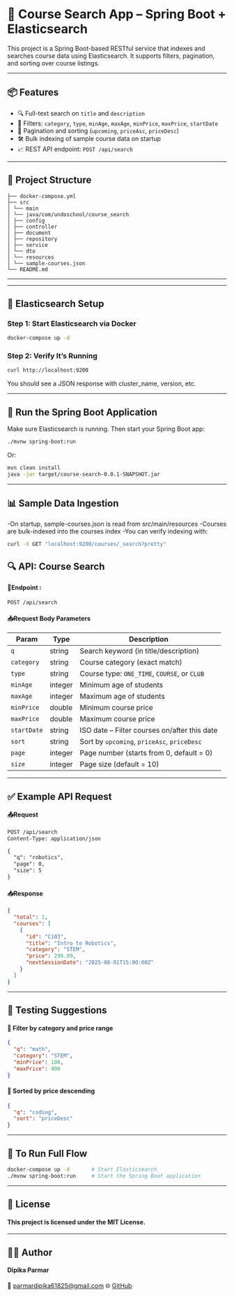 # 🚀 Course Search App – Spring Boot + Elasticsearch

This project is a Spring Boot-based RESTful service that indexes and searches course data using Elasticsearch. It supports filters, pagination, and sorting over course listings.

---

## 📦 Features

- 🔍 Full-text search on `title` and `description`
- 🎯 Filters: `category`, `type`, `minAge`, `maxAge`, `minPrice`, `maxPrice`, `startDate`
- 📄 Pagination and sorting (`upcoming`, `priceAsc`, `priceDesc`)
- 🛠 Bulk indexing of sample course data on startup
- 📈 REST API endpoint: `POST /api/search`

---

## 📁 Project Structure
```
├── docker-compose.yml
├── src
│ └── main
│ └── java/com/undoschool/course_search
│ ├── config
│ ├── controller
│ ├── document
│ ├── repository
│ ├── service
│ └── dto
│ └── resources
│ └── sample-courses.json
└── README.md
```

---


---

## 🐳 Elasticsearch Setup

### Step 1: Start Elasticsearch via Docker

```bash
docker-compose up -d
```

### Step 2:  Verify It’s Running
```bash
curl http://localhost:9200
```
You should see a JSON response with cluster_name, version, etc.

---

## 🚀 Run the Spring Boot Application
Make sure Elasticsearch is running. Then start your Spring Boot app:

```bash
./mvnw spring-boot:run
```
Or:

```bash
mvn clean install
java -jar target/course-search-0.0.1-SNAPSHOT.jar

```

---

## 📊 Sample Data Ingestion

-On startup, sample-courses.json is read from src/main/resources
-Courses are bulk-indexed into the courses index
-You can verify indexing with:

```bash
curl -X GET "localhost:9200/courses/_search?pretty"

```

## 🔍 API: Course Search

#### 📌Endpoint :

```http
POST /api/search
```

#### 📥Request Body Parameters

| Param       | Type    | Description                                  |
| ----------- | ------- | -------------------------------------------- |
| `q`         | string  | Search keyword (in title/description)        |
| `category`  | string  | Course category (exact match)                |
| `type`      | string  | Course type: `ONE_TIME`, `COURSE`, or `CLUB` |
| `minAge`    | integer | Minimum age of students                      |
| `maxAge`    | integer | Maximum age of students                      |
| `minPrice`  | double  | Minimum course price                         |
| `maxPrice`  | double  | Maximum course price                         |
| `startDate` | string  | ISO date – Filter courses on/after this date |
| `sort`      | string  | Sort by `upcoming`, `priceAsc`, `priceDesc`  |
| `page`      | integer | Page number (starts from 0, default = 0)     |
| `size`      | integer | Page size (default = 10)                     |

---

## ✅ Example API Request

#### 📤Request

```html
POST /api/search
Content-Type: application/json

{
  "q": "robotics",
  "page": 0,
  "size": 5
}
```

#### 📥Response

```json
{
  "total": 1,
  "courses": [
    {
      "id": "C103",
      "title": "Intro to Robotics",
      "category": "STEM",
      "price": 299.99,
      "nextSessionDate": "2025-08-01T15:00:00Z"
    }
  ]
}
```

---

## 🧪 Testing Suggestions

#### 🔹 Filter by category and price range

```json
{
  "q": "math",
  "category": "STEM",
  "minPrice": 100,
  "maxPrice": 400
}
```

#### 🔹 Sorted by price descending

```json
{
  "q": "coding",
  "sort": "priceDesc"
}
```

---

## 🔄 To Run Full Flow

```bash
docker-compose up -d       # Start Elasticsearch
./mvnw spring-boot:run     # Start the Spring Boot application
```
---

## 🤝 License
#### This project is licensed under the MIT License.

---

## 👩‍💻 Author
#### Dipika Parmar
📧 parmardipika61825@gmail.com
🌐 [GitHub](https://github.com/parmardipika)


















